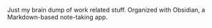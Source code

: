 Just my brain dump of work related stuff. Organized with Obsidian, a Markdown-based note-taking app.